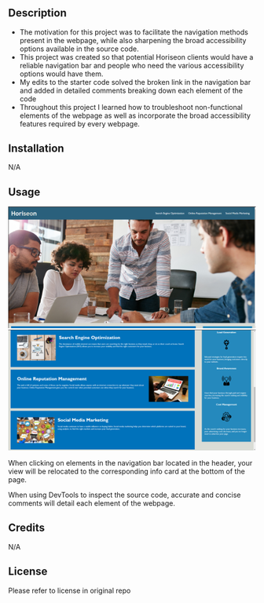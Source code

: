 # <Horiseon-Info-Website>

## Description

- The motivation for this project was to facilitate the navigation methods present in the webpage, while also sharpening the broad accessibility options available in the source code.
- This project was created so that potential Horiseon clients would have a reliable navigation bar and people who need the various accessibility options would have them.
- My edits to the starter code solved the broken link in the navigation bar and added in detailed comments breaking down each element of the code
- Throughout this project I learned how to troubleshoot non-functional elements of the webpage as well as incorporate the broad accessibility features required by every webpage.

## Installation

N/A

## Usage

![Functioning-Website](./assets/images/Horiseon-readME-1.png)
![Functioning-Website-2](./assets/images/Horisen-readME-2.png)

When clicking on elements in the navigation bar located in the header, your view will be relocated to the corresponding info card at the bottom of the page.

When using DevTools to inspect the source code, accurate and concise comments will detail each element of the webpage.

## Credits

N/A

## License

Please refer to license in original repo